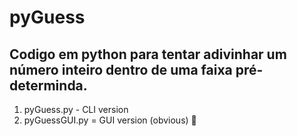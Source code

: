 # pyGuess
## Codigo em python para tentar adivinhar um número inteiro dentro de uma faixa pré-determinda.
1. pyGuess.py - CLI version
2. pyGuessGUI.py = GUI version (obvious) 🤪
